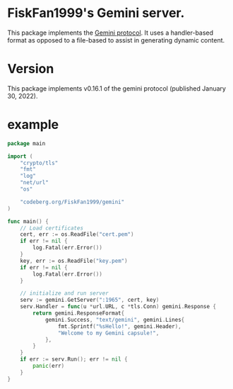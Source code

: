 # FiskFan1999's Gemini server.

This package implements the [Gemini protocol](https://gemini.circumlunar.space/docs/specification.html). It uses a handler-based format as opposed to a file-based to assist in generating dynamic content.

# Version

This package implements v0.16.1 of the gemini protocol (published January 30, 2022).

# example

```go
package main

import (
	"crypto/tls"
	"fmt"
	"log"
	"net/url"
	"os"

	"codeberg.org/FiskFan1999/gemini"
)

func main() {
	// Load certificates
	cert, err := os.ReadFile("cert.pem")
	if err != nil {
		log.Fatal(err.Error())
	}
	key, err := os.ReadFile("key.pem")
	if err != nil {
		log.Fatal(err.Error())
	}

	// initialize and run server
	serv := gemini.GetServer(":1965", cert, key)
	serv.Handler = func(u *url.URL, c *tls.Conn) gemini.Response {
		return gemini.ResponseFormat{
			gemini.Success, "text/gemini", gemini.Lines{
				fmt.Sprintf("%sHello!", gemini.Header),
				"Welcome to my Gemini capsule!",
			},
		}
	}
	if err := serv.Run(); err != nil {
		panic(err)
	}
}
```
